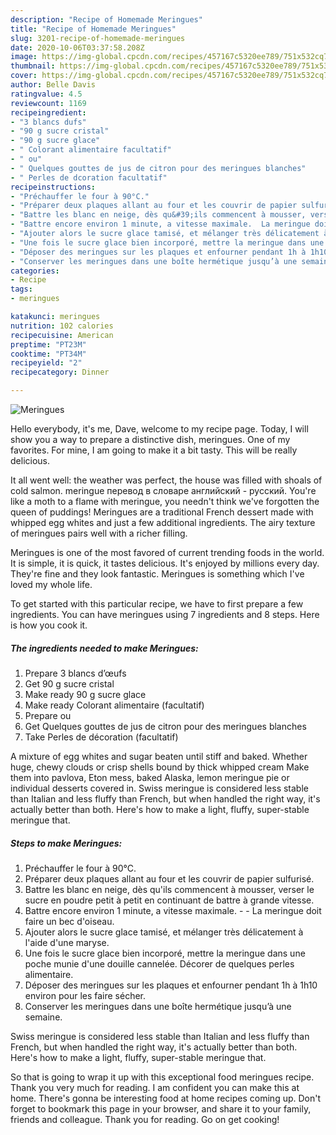 ```yaml
---
description: "Recipe of Homemade Meringues"
title: "Recipe of Homemade Meringues"
slug: 3201-recipe-of-homemade-meringues
date: 2020-10-06T03:37:58.208Z
image: https://img-global.cpcdn.com/recipes/457167c5320ee789/751x532cq70/meringues-photo-principale-de-la-recette.jpg
thumbnail: https://img-global.cpcdn.com/recipes/457167c5320ee789/751x532cq70/meringues-photo-principale-de-la-recette.jpg
cover: https://img-global.cpcdn.com/recipes/457167c5320ee789/751x532cq70/meringues-photo-principale-de-la-recette.jpg
author: Belle Davis
ratingvalue: 4.5
reviewcount: 1169
recipeingredient:
- "3 blancs dufs"
- "90 g sucre cristal"
- "90 g sucre glace"
- " Colorant alimentaire facultatif"
- " ou"
- " Quelques gouttes de jus de citron pour des meringues blanches"
- " Perles de dcoration facultatif"
recipeinstructions:
- "Préchauffer le four à 90°C."
- "Préparer deux plaques allant au four et les couvrir de papier sulfurisé."
- "Battre les blanc en neige, dès qu&#39;ils commencent à mousser, verser le sucre en poudre petit à petit en continuant de battre à grande vitesse."
- "Battre encore environ 1 minute, a vitesse maximale.  La meringue doit faire un bec d&#39;oiseau."
- "Ajouter alors le sucre glace tamisé, et mélanger très délicatement à l&#39;aide d&#39;une maryse."
- "Une fois le sucre glace bien incorporé, mettre la meringue dans une poche munie d&#39;une douille cannelée. Décorer de quelques perles alimentaire."
- "Déposer des meringues sur les plaques et enfourner pendant 1h à 1h10 environ pour les faire sécher."
- "Conserver les meringues dans une boîte hermétique jusqu’à une semaine."
categories:
- Recipe
tags:
- meringues

katakunci: meringues 
nutrition: 102 calories
recipecuisine: American
preptime: "PT23M"
cooktime: "PT34M"
recipeyield: "2"
recipecategory: Dinner

---
```



![Meringues](https://img-global.cpcdn.com/recipes/457167c5320ee789/751x532cq70/meringues-photo-principale-de-la-recette.jpg)

Hello everybody, it's me, Dave, welcome to my recipe page. Today, I will show you a way to prepare a distinctive dish, meringues. One of my favorites. For mine, I am going to make it a bit tasty. This will be really delicious.

It all went well: the weather was perfect, the house was filled with shoals of cold salmon. meringue перевод в словаре английский - русский. You&#39;re like a moth to a flame with meringue, you needn&#39;t think we&#39;ve forgotten the queen of puddings! Meringues are a traditional French dessert made with whipped egg whites and just a few additional ingredients. The airy texture of meringues pairs well with a richer filling.

Meringues is one of the most favored of current trending foods in the world. It is simple, it is quick, it tastes delicious. It's enjoyed by millions every day. They're fine and they look fantastic. Meringues is something which I've loved my whole life.


To get started with this particular recipe, we have to first prepare a few ingredients. You can have meringues using 7 ingredients and 8 steps. Here is how you cook it.

<!--inarticleads1-->

##### The ingredients needed to make Meringues:

1. Prepare 3 blancs d’œufs
1. Get 90 g sucre cristal
1. Make ready 90 g sucre glace
1. Make ready  Colorant alimentaire (facultatif)
1. Prepare  ou
1. Get  Quelques gouttes de jus de citron pour des meringues blanches
1. Take  Perles de décoration (facultatif)


A mixture of egg whites and sugar beaten until stiff and baked. Whether huge, chewy clouds or crisp shells bound by thick whipped cream Make them into pavlova, Eton mess, baked Alaska, lemon meringue pie or individual desserts covered in. Swiss meringue is considered less stable than Italian and less fluffy than French, but when handled the right way, it&#39;s actually better than both. Here&#39;s how to make a light, fluffy, super-stable meringue that. 

<!--inarticleads2-->

##### Steps to make Meringues:

1. Préchauffer le four à 90°C.
1. Préparer deux plaques allant au four et les couvrir de papier sulfurisé.
1. Battre les blanc en neige, dès qu&#39;ils commencent à mousser, verser le sucre en poudre petit à petit en continuant de battre à grande vitesse.
1. Battre encore environ 1 minute, a vitesse maximale. -  - La meringue doit faire un bec d&#39;oiseau.
1. Ajouter alors le sucre glace tamisé, et mélanger très délicatement à l&#39;aide d&#39;une maryse.
1. Une fois le sucre glace bien incorporé, mettre la meringue dans une poche munie d&#39;une douille cannelée. Décorer de quelques perles alimentaire.
1. Déposer des meringues sur les plaques et enfourner pendant 1h à 1h10 environ pour les faire sécher.
1. Conserver les meringues dans une boîte hermétique jusqu’à une semaine.


Swiss meringue is considered less stable than Italian and less fluffy than French, but when handled the right way, it&#39;s actually better than both. Here&#39;s how to make a light, fluffy, super-stable meringue that. 

So that is going to wrap it up with this exceptional food meringues recipe. Thank you very much for reading. I am confident you can make this at home. There's gonna be interesting food at home recipes coming up. Don't forget to bookmark this page in your browser, and share it to your family, friends and colleague. Thank you for reading. Go on get cooking!
